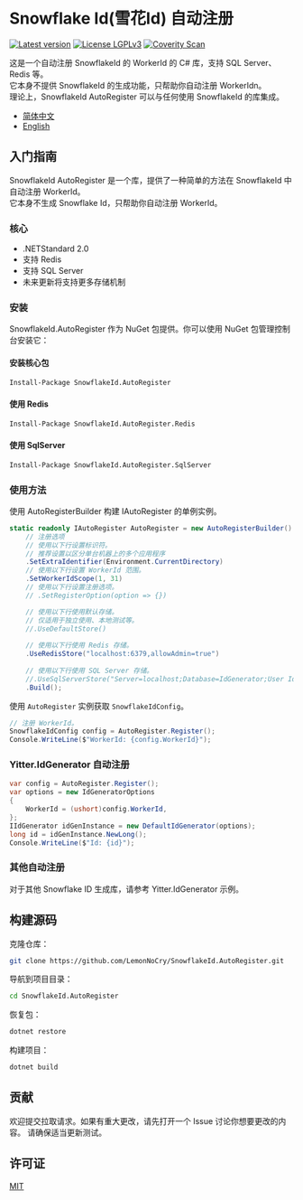 # Snowflake Id(雪花Id) 自动注册

[![Latest version](https://img.shields.io/nuget/v/SnowflakeId.AutoRegister.svg?label=nuget)](https://www.nuget.org/packages/SnowflakeId.AutoRegister) [![License LGPLv3](https://img.shields.io/badge/license-MIT-blue)](https://choosealicense.com/licenses/mit/) [![Coverity Scan](https://scan.coverity.com/projects/30455/badge.svg)](https://scan.coverity.com/projects/lemonnocry-snowflakeid-autoregister)

这是一个自动注册 SnowflakeId 的 WorkerId 的 C# 库，支持 SQL Server、Redis 等。  
它本身不提供 SnowflakeId 的生成功能，只帮助你自动注册 WorkerIdn。  
理论上，SnowflakeId AutoRegister 可以与任何使用 SnowflakeId 的库集成。

- [简体中文](README.md)
- [English](README.en.md)

## 入门指南

SnowflakeId AutoRegister 是一个库，提供了一种简单的方法在 SnowflakeId 中自动注册 WorkerId。  
它本身不生成 Snowflake Id，只帮助你自动注册 WorkerId。

### 核心

- .NETStandard 2.0
- 支持 Redis
- 支持 SQL Server
- 未来更新将支持更多存储机制

### 安装

SnowflakeId.AutoRegister 作为 NuGet 包提供。你可以使用 NuGet 包管理控制台安装它：

#### 安装核心包

```bash
Install-Package SnowflakeId.AutoRegister
```

#### 使用 Redis

```bash
Install-Package SnowflakeId.AutoRegister.Redis
```

#### 使用 SqlServer

```bash
Install-Package SnowflakeId.AutoRegister.SqlServer
```

### 使用方法

使用 AutoRegisterBuilder 构建 IAutoRegister 的单例实例。

```csharp
static readonly IAutoRegister AutoRegister = new AutoRegisterBuilder()
    // 注册选项
    // 使用以下行设置标识符。
    // 推荐设置以区分单台机器上的多个应用程序
    .SetExtraIdentifier(Environment.CurrentDirectory)
    // 使用以下行设置 WorkerId 范围。
    .SetWorkerIdScope(1, 31)
    // 使用以下行设置注册选项。
    // .SetRegisterOption(option => {})

    // 使用以下行使用默认存储。
    // 仅适用于独立使用、本地测试等。
    //.UseDefaultStore()
        
    // 使用以下行使用 Redis 存储。
    .UseRedisStore("localhost:6379,allowAdmin=true")
       
    // 使用以下行使用 SQL Server 存储。
    //.UseSqlServerStore("Server=localhost;Database=IdGenerator;User Id=sa;Password=123456;")
    .Build();
```

使用 `AutoRegister` 实例获取 `SnowflakeIdConfig`。

```csharp
// 注册 WorkerId。
SnowflakeIdConfig config = AutoRegister.Register();
Console.WriteLine($"WorkerId: {config.WorkerId}");
```

### Yitter.IdGenerator 自动注册

```csharp
var config = AutoRegister.Register();
var options = new IdGeneratorOptions
{
    WorkerId = (ushort)config.WorkerId,
};
IIdGenerator idGenInstance = new DefaultIdGenerator(options);
long id = idGenInstance.NewLong();
Console.WriteLine($"Id: {id}");
```

### 其他自动注册

对于其他 Snowflake ID 生成库，请参考 Yitter.IdGenerator 示例。

## 构建源码

克隆仓库：

```bash
git clone https://github.com/LemonNoCry/SnowflakeId.AutoRegister.git
```

导航到项目目录：

```bash
cd SnowflakeId.AutoRegister 
```

恢复包：

```bash 
dotnet restore 
```

构建项目：

```bash
dotnet build
```

## 贡献

欢迎提交拉取请求。如果有重大更改，请先打开一个 Issue 讨论你想要更改的内容。
请确保适当更新测试。

## 许可证

[MIT](https://choosealicense.com/licenses/mit/)




